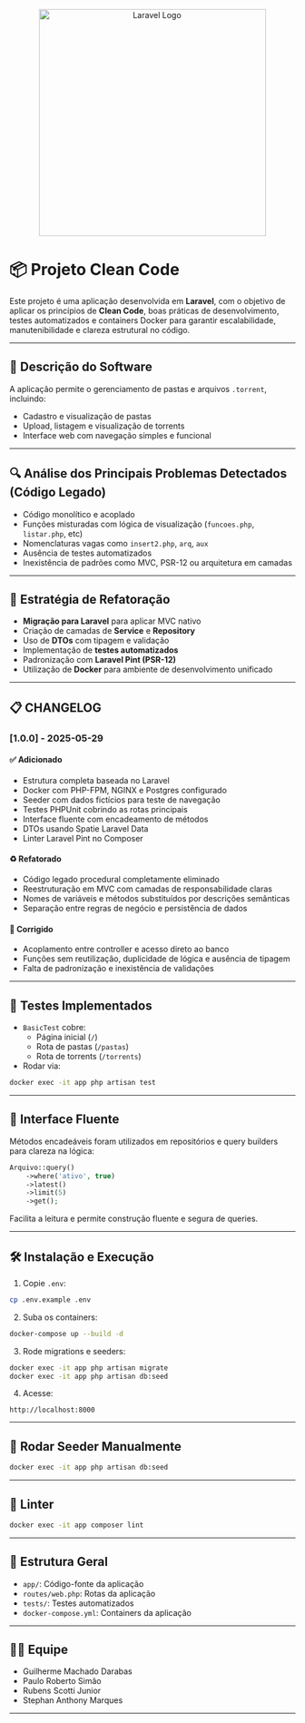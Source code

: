 
<p align="center">
  <a href="https://laravel.com" target="_blank">
    <img src="https://raw.githubusercontent.com/laravel/art/master/logo-lockup/5%20SVG/2%20CMYK/1%20Full%20Color/laravel-logolockup-cmyk-red.svg" width="400" alt="Laravel Logo">
  </a>
</p>

# 📦 Projeto Clean Code

Este projeto é uma aplicação desenvolvida em **Laravel**, com o objetivo de aplicar os princípios de **Clean Code**, boas práticas de desenvolvimento, testes automatizados e containers Docker para garantir escalabilidade, manutenibilidade e clareza estrutural no código.

---

## 🧩 Descrição do Software

A aplicação permite o gerenciamento de pastas e arquivos `.torrent`, incluindo:
- Cadastro e visualização de pastas
- Upload, listagem e visualização de torrents
- Interface web com navegação simples e funcional

---

## 🔍 Análise dos Principais Problemas Detectados (Código Legado)

- Código monolítico e acoplado
- Funções misturadas com lógica de visualização (`funcoes.php`, `listar.php`, etc)
- Nomenclaturas vagas como `insert2.php`, `arq`, `aux`
- Ausência de testes automatizados
- Inexistência de padrões como MVC, PSR-12 ou arquitetura em camadas

---

## 🔧 Estratégia de Refatoração

- **Migração para Laravel** para aplicar MVC nativo
- Criação de camadas de **Service** e **Repository**
- Uso de **DTOs** com tipagem e validação
- Implementação de **testes automatizados**
- Padronização com **Laravel Pint (PSR-12)**
- Utilização de **Docker** para ambiente de desenvolvimento unificado

---

## 📋 CHANGELOG

### [1.0.0] - 2025-05-29

#### ✅ Adicionado
- Estrutura completa baseada no Laravel
- Docker com PHP-FPM, NGINX e Postgres configurado
- Seeder com dados fictícios para teste de navegação
- Testes PHPUnit cobrindo as rotas principais
- Interface fluente com encadeamento de métodos
- DTOs usando Spatie Laravel Data
- Linter Laravel Pint no Composer

#### ♻️ Refatorado
- Código legado procedural completamente eliminado
- Reestruturação em MVC com camadas de responsabilidade claras
- Nomes de variáveis e métodos substituídos por descrições semânticas
- Separação entre regras de negócio e persistência de dados

#### 🐛 Corrigido
- Acoplamento entre controller e acesso direto ao banco
- Funções sem reutilização, duplicidade de lógica e ausência de tipagem
- Falta de padronização e inexistência de validações

---

## 🧪 Testes Implementados

- `BasicTest` cobre:
  - Página inicial (`/`)
  - Rota de pastas (`/pastas`)
  - Rota de torrents (`/torrents`)
- Rodar via:
```bash
docker exec -it app php artisan test
```

---

## 🔗 Interface Fluente

Métodos encadeáveis foram utilizados em repositórios e query builders para clareza na lógica:

```php
Arquivo::query()
    ->where('ativo', true)
    ->latest()
    ->limit(5)
    ->get();
```

Facilita a leitura e permite construção fluente e segura de queries.

---

## 🛠️ Instalação e Execução

1. Copie `.env`:
```bash
cp .env.example .env
```

2. Suba os containers:
```bash
docker-compose up --build -d
```

3. Rode migrations e seeders:
```bash
docker exec -it app php artisan migrate
docker exec -it app php artisan db:seed
```

4. Acesse:
```
http://localhost:8000
```

---

## 🌱 Rodar Seeder Manualmente

```bash
docker exec -it app php artisan db:seed
```

---

## 🎨 Linter

```bash
docker exec -it app composer lint
```

---

## 🧱 Estrutura Geral

- `app/`: Código-fonte da aplicação
- `routes/web.php`: Rotas da aplicação
- `tests/`: Testes automatizados
- `docker-compose.yml`: Containers da aplicação

---

## 👨‍💻 Equipe

- Guilherme Machado Darabas  
- Paulo Roberto Simão  
- Rubens Scotti Junior  
- Stephan Anthony Marques  

---